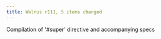 ```yaml
---
title: Walrus r111, 5 items changed
---
```


Compilation of '\#super' directive and accompanying specs

